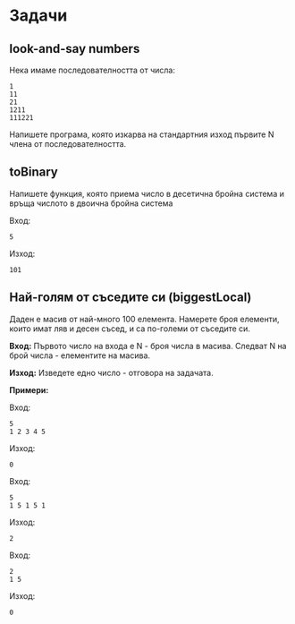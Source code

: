 # Задачи
## look-and-say numbers
Нека имаме последователността от числа:

    1
    11
    21
    1211
    111221

Напишете програма, която изкарва на стандартния изход първите N члена от последователността.

## toBinary

Напишете функция, която приема число в десетична бройна система и връща числото в двоична бройна система

Вход:

	5

Изход:

	101

## Най-голям от съседите си (biggestLocal)

Даден е масив от най-много 100 елемента. Намерете броя елементи, които имат ляв и десен съсед, и са по-големи от съседите си.

**Вход:** Първото число на входа е N - броя числа в масива. Следват N на брой числа - елементите на масива.

**Изход:** Изведете едно число - отговора на задачата.

**Примери:**

Вход: 

	5
	1 2 3 4 5

Изход:

	0

Вход:

	5
	1 5 1 5 1

Изход:

	2

Вход:

	2
	1 5

Изход:

	0
